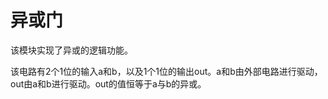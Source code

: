 异或门
================================================================

该模块实现了异或的逻辑功能。

该电路有2个1位的输入a和b，以及1个1位的输出out。a和b由外部电路进行驱动，out由a和b进行驱动。out的值恒等于a与b的异或。